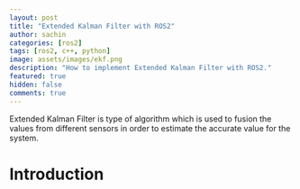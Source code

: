 ```yaml
---
layout: post
title: "Extended Kalman Filter with ROS2"
author: sachin
categories: [ros2]
tags: [ros2, c++, python]
image: assets/images/ekf.png
description: "How to implement Extended Kalman Filter with ROS2."
featured: true
hidden: false
comments: true
---
```


<p>
Extended Kalman Filter is type of algorithm which is used to fusion the values from different sensors in order to estimate the accurate value for the system.
</p>

# Introduction